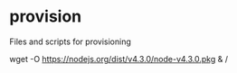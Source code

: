 # provision
Files and scripts for provisioning

wget -O https://nodejs.org/dist/v4.3.0/node-v4.3.0.pkg & /


